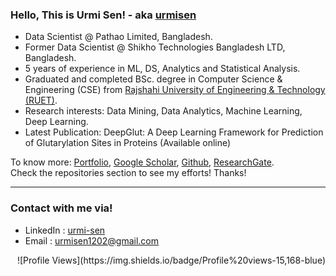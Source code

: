 ### Hello, This is Urmi Sen! - aka [urmisen](https://github.com/urmisen/urmisen)
<p align="left">

- Data Scientist @ Pathao Limited, Bangladesh.
- Former Data Scientist @ Shikho Technologies Bangladesh LTD, Bangladesh.
- 5 years of experience in ML, DS, Analytics and Statistical Analysis.
- Graduated and completed BSc. degree in Computer Science & Engineering (CSE) from [Rajshahi University of Engineering & Technology (RUET)](https://www.ruet.ac.bd/).
- Research interests: Data Mining, Data Analytics, Machine Learning, Deep Learning.
- Latest Publication: DeepGlut: A Deep Learning Framework for Prediction of Glutarylation Sites in Proteins (Available online)

To know more: [Portfolio](https://urmisen.github.io/portfolio/#section-home),  [Google Scholar](https://scholar.google.com/citations?user=KF2LqCMAAAAJ&hl=en),  [Github](https://github.com/urmisen),  [ResearchGate](https://www.researchgate.net/profile/Urmi-Sen?ev=hdr_xprf).<br />
Check the repositories section to see my efforts! Thanks!
<hr />

### Contact with me via!<br />
- LinkedIn : [urmi-sen](https://www.linkedin.com/in/urmi-sen-78a821149/)<br />
- Email : [urmisen1202@gmail.com](urmisen1202@gmail.com)<br />
<p align="right">
![Profile Views](https://img.shields.io/badge/Profile%20views-15,168-blue)
